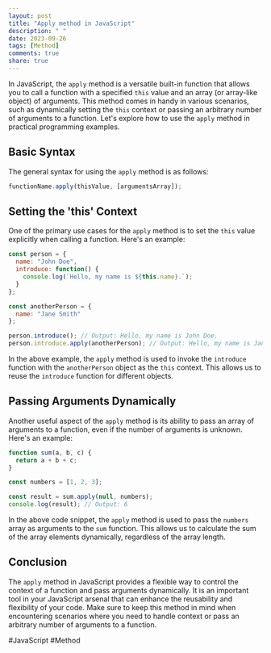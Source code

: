 ```yaml
---
layout: post
title: "Apply method in JavaScript"
description: " "
date: 2023-09-26
tags: [Method]
comments: true
share: true
---
```


In JavaScript, the `apply` method is a versatile built-in function that allows you to call a function with a specified `this` value and an array (or array-like object) of arguments. This method comes in handy in various scenarios, such as dynamically setting the `this` context or passing an arbitrary number of arguments to a function. Let's explore how to use the `apply` method in practical programming examples.

## Basic Syntax
The general syntax for using the `apply` method is as follows:
```javascript
functionName.apply(thisValue, [argumentsArray]);
```

## Setting the 'this' Context
One of the primary use cases for the `apply` method is to set the `this` value explicitly when calling a function. Here's an example:

```javascript
const person = {
  name: "John Doe",
  introduce: function() {
    console.log(`Hello, my name is ${this.name}.`);
  }
};

const anotherPerson = {
  name: "Jane Smith"
};

person.introduce(); // Output: Hello, my name is John Doe.
person.introduce.apply(anotherPerson); // Output: Hello, my name is Jane Smith.
```

In the above example, the `apply` method is used to invoke the `introduce` function with the `anotherPerson` object as the `this` context. This allows us to reuse the `introduce` function for different objects.

## Passing Arguments Dynamically
Another useful aspect of the `apply` method is its ability to pass an array of arguments to a function, even if the number of arguments is unknown. Here's an example:

```javascript
function sum(a, b, c) {
  return a + b + c;
}

const numbers = [1, 2, 3];

const result = sum.apply(null, numbers);
console.log(result); // Output: 6
```

In the above code snippet, the `apply` method is used to pass the `numbers` array as arguments to the `sum` function. This allows us to calculate the sum of the array elements dynamically, regardless of the array length.

## Conclusion
The `apply` method in JavaScript provides a flexible way to control the context of a function and pass arguments dynamically. It is an important tool in your JavaScript arsenal that can enhance the reusability and flexibility of your code. Make sure to keep this method in mind when encountering scenarios where you need to handle context or pass an arbitrary number of arguments to a function.

#JavaScript #Method